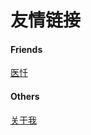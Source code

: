 # 友情链接
#### Friends
[医忏](https://yichan521.github.io/)

#### Others
[关于我](https://ayyyyano.github.io/about.html)